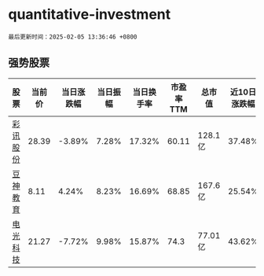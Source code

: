 # quantitative-investment

`最后更新时间：2025-02-05 13:36:46 +0800`

## 强势股票

|股票|当前价|当日涨跌幅|当日振幅|当日换手率|市盈率TTM|总市值|近10日涨跌幅|
|----|----|----|----|----|----|----|----|
|[彩讯股份](https://xueqiu.com/S/SZ300634)|28.39|-3.89%|7.28%|17.32%|60.11|128.1亿|37.48%|
|[豆神教育](https://xueqiu.com/S/SZ300010)|8.11|4.24%|8.23%|16.69%|68.85|167.6亿|25.54%|
|[电光科技](https://xueqiu.com/S/SZ002730)|21.27|-7.72%|9.98%|15.87%|74.3|77.01亿|43.62%|
